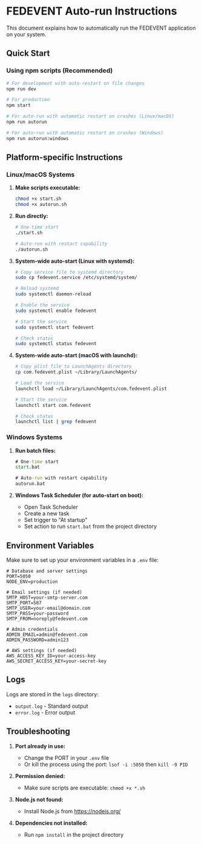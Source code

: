 # FEDEVENT Auto-run Instructions

This document explains how to automatically run the FEDEVENT application on your system.

## Quick Start

### Using npm scripts (Recommended)

```bash
# For development with auto-restart on file changes
npm run dev

# For production
npm start

# For auto-run with automatic restart on crashes (Linux/macOS)
npm run autorun

# For auto-run with automatic restart on crashes (Windows)
npm run autorun:windows
```

## Platform-specific Instructions

### Linux/macOS Systems

1. **Make scripts executable:**
   ```bash
   chmod +x start.sh
   chmod +x autorun.sh
   ```

2. **Run directly:**
   ```bash
   # One-time start
   ./start.sh
   
   # Auto-run with restart capability
   ./autorun.sh
   ```

3. **System-wide auto-start (Linux with systemd):**
   ```bash
   # Copy service file to systemd directory
   sudo cp fedevent.service /etc/systemd/system/
   
   # Reload systemd
   sudo systemctl daemon-reload
   
   # Enable the service
   sudo systemctl enable fedevent
   
   # Start the service
   sudo systemctl start fedevent
   
   # Check status
   sudo systemctl status fedevent
   ```

4. **System-wide auto-start (macOS with launchd):**
   ```bash
   # Copy plist file to LaunchAgents directory
   cp com.fedevent.plist ~/Library/LaunchAgents/
   
   # Load the service
   launchctl load ~/Library/LaunchAgents/com.fedevent.plist
   
   # Start the service
   launchctl start com.fedevent
   
   # Check status
   launchctl list | grep fedevent
   ```

### Windows Systems

1. **Run batch files:**
   ```cmd
   # One-time start
   start.bat
   
   # Auto-run with restart capability
   autorun.bat
   ```

2. **Windows Task Scheduler (for auto-start on boot):**
   - Open Task Scheduler
   - Create a new task
   - Set trigger to "At startup"
   - Set action to run `start.bat` from the project directory

## Environment Variables

Make sure to set up your environment variables in a `.env` file:

```env
# Database and server settings
PORT=5050
NODE_ENV=production

# Email settings (if needed)
SMTP_HOST=your-smtp-server.com
SMTP_PORT=587
SMTP_USER=your-email@domain.com
SMTP_PASS=your-password
SMTP_FROM=noreply@fedevent.com

# Admin credentials
ADMIN_EMAIL=admin@fedevent.com
ADMIN_PASSWORD=admin123

# AWS settings (if needed)
AWS_ACCESS_KEY_ID=your-access-key
AWS_SECRET_ACCESS_KEY=your-secret-key
```

## Logs

Logs are stored in the `logs` directory:
- `output.log` - Standard output
- `error.log` - Error output

## Troubleshooting

1. **Port already in use:**
   - Change the PORT in your `.env` file
   - Or kill the process using the port: `lsof -i :5050` then `kill -9 PID`

2. **Permission denied:**
   - Make sure scripts are executable: `chmod +x *.sh`

3. **Node.js not found:**
   - Install Node.js from https://nodejs.org/

4. **Dependencies not installed:**
   - Run `npm install` in the project directory